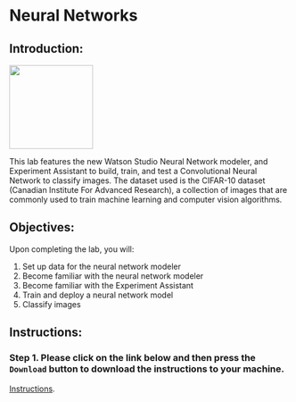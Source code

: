 # Neural Networks

## Introduction:

[<img src="https://raw.githubusercontent.com/Davin-IBM/Proof-of-Technology/master/DSX/images/DSX.png" height="150"/>](http://datascience.ibm.com/) 

This lab features the new Watson Studio Neural Network modeler, and Experiment Assistant to build, train, and test a Convolutional Neural Network to classify images. The dataset used is the CIFAR-10 dataset (Canadian Institute For Advanced Research), a collection of images that are commonly used to train machine learning and computer vision algorithms. 

## Objectives:

Upon completing the lab, you will: 

1. Set up data for the neural network modeler
1. Become familiar with the neural network modeler  
1. Become familiar with the Experiment Assistant
1. Train and deploy a neural network model
1. Classify images

## Instructions:

### Step 1.  Please click on the link below and then press the `Download` button to download the instructions to your machine.

[Instructions](https://github.com/bleonardb3/ML-POT/blob/master/Lab-3/Neural%20Network%20Design%20Overview%20-%20no%20setup.pdf).


